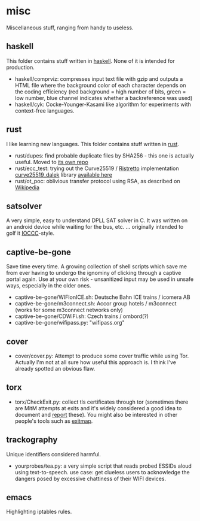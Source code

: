 # misc
Miscellaneous stuff, ranging from handy to useless.

## haskell
This folder contains stuff written in [haskell](https://www.haskell.org/). None of it is intended for production.
- haskell/comprviz: compresses input text file with gzip and outputs a HTML file where the background color of each character depends on the coding efficiency (red background = high number of bits, green = low number, blue channel indicates whether a backreference was used)
- haskell/cyk: Cocke-Younger-Kasami like algorithm for experiments with context-free languages.

## rust
I like learning new languages. This folder contains stuff written in [rust](https://www.rust-lang.org).
- rust/dupes: find probable duplicate files by SHA256 - this one is actually useful. Moved to [its own repo](https://github.com/fnordomat/dupes)
- rust/ecc_test: trying out the Curve25519 / [Ristretto](https://ristretto.group/) implementation [curve25519_dalek](https://dalek.rs/) library [available here](https://github.com/dalek-cryptography/curve25519-dalek)
- rust/ot_poc: oblivious transfer protocol using RSA, as described on [Wikipedia](https://en.wikipedia.org/wiki/Oblivious_transfer)

## satsolver
A very simple, easy to understand DPLL SAT solver in C. It was written on an android device while waiting for the bus, etc. ... originally intended to golf it [IOCCC](http://ioccc.org/)-style.

## captive-be-gone
Save time every time. A growing collection of shell scripts which save me from ever having to undergo the ignominy of clicking through a captive portal again. Use at your own risk - unsanitized input may be used in unsafe ways, especially in the older ones.
- captive-be-gone/WIFIonICE.sh: Deutsche Bahn ICE trains / icomera AB
- captive-be-gone/m3connect.sh: Accor group hotels / m3connect (works for some m3connect networks only)
- captive-be-gone/CDWiFi.sh:    Czech trains / ombord(?)
- captive-be-gone/wifipass.py:  "wifipass.org"

## cover
- cover/cover.py: Attempt to produce some cover traffic while using Tor.
Actually I'm not at all sure how useful this approach is. I think I've already spotted an obvious flaw.

## torx
- torx/CheckExit.py: collect tls certificates through tor (sometimes there are MitM attempts at exits and it's widely considered a good idea to document and [report](https://blog.torproject.org/blog/how-report-bad-relays) these). You might also be interested in other people's tools such as [exitmap](https://github.com/NullHypothesis/exitmap).

## trackography
Unique identifiers considered harmful.
- yourprobes/tea.py: a very simple script that reads probed ESSIDs aloud using text-to-speech. use case: get clueless users to acknowledge the dangers posed by excessive chattiness of their WIFI devices.

## emacs
Highlighting iptables rules.

